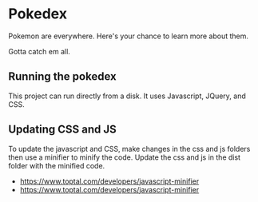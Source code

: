 # Pokedex

Pokemon are everywhere.  Here's your chance to learn more about them.

Gotta catch em all.

## Running the pokedex
This project can run directly from a disk.  It uses Javascript, JQuery, and CSS.  

## Updating CSS and JS
To update the javascript and CSS, make changes in the css and js folders then use a minifier to minify the code.  Update the css and js in the dist folder with the minified code.
- https://www.toptal.com/developers/javascript-minifier
- https://www.toptal.com/developers/javascript-minifier